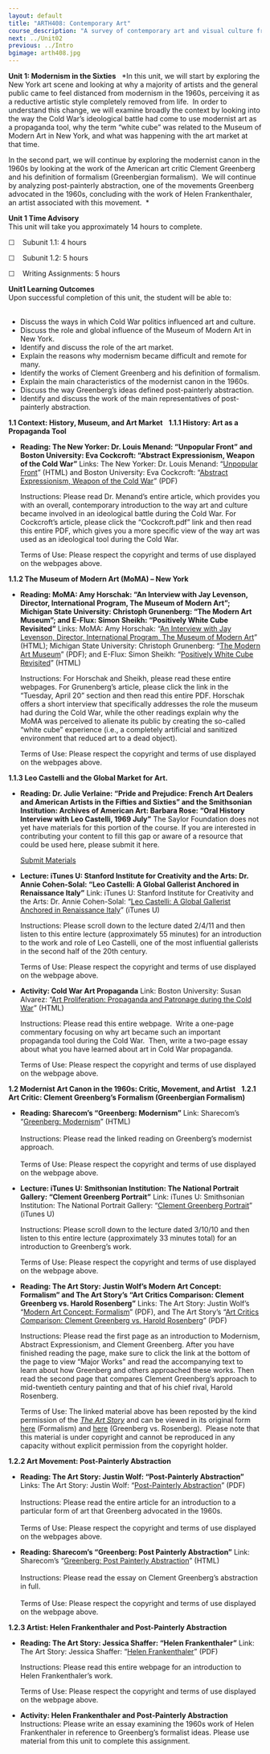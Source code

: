 ```yaml
---
layout: default
title: "ARTH408: Contemporary Art"
course_description: "A survey of contemporary art and visual culture from the 1960 to 2010 in both the western and global context, with particular emphasis on the specific aesthetic and social issues of the contemporary period."
next: ../Unit02
previous: ../Intro
bgimage: arth408.jpg
---
```

**Unit 1: Modernism in the Sixties** <span id="1"></span> 
*In this unit, we will start by exploring the New York art scene and
looking at why a majority of artists and the general public came to feel
distanced from modernism in the 1960s, perceiving it as a reductive
artistic style completely removed from life.  In order to understand
this change, we will examine broadly the context by looking into the way
the Cold War’s ideological battle had come to use modernist art as a
propaganda tool, why the term “white cube” was related to the Museum of
Modern Art in New York, and what was happening with the art market at
that time.  
  
 In the second part, we will continue by exploring the modernist canon
in the 1960s by looking at the work of the American art critic Clement
Greenberg and his definition of formalism (Greenbergian formalism).  We
will continue by analyzing post-painterly abstraction, one of the
movements Greenberg advocated in the 1960s, concluding with the work of
Helen Frankenthaler, an artist associated with this movement.  *

**Unit 1 Time Advisory**  
<span id="internal-source-marker_0.6936582736670971">This unit will take
you approximately 14 hours to complete.</span>  
  
 ☐    Subunit 1.1: 4 hours  
  
 ☐    Subunit 1.2: 5 hours  
  
 ☐    Writing Assignments: 5 hours

**Unit1 Learning Outcomes**  
Upon successful completion of this unit, the student will be able to:  
  

-   Discuss the ways in which Cold War politics influenced art and
    culture.  
-   Discuss the role and global influence of the Museum of Modern Art in
    New York.
-   Identify and discuss the role of the art market.  
-   Explain the reasons why modernism became difficult and remote for
    many.
-   Identify the works of Clement Greenberg and his definition of
    formalism.
-   Explain the main characteristics of the modernist canon in the
    1960s.
-   Discuss the way Greenberg’s ideas defined post-painterly
    abstraction.
-   Identify and discuss the work of the main representatives of
    post-painterly abstraction.

**1.1 Context: History, Museum, and Art Market** <span id="1.1"></span> 
**1.1.1 History: Art as a Propaganda Tool** <span id="1.1.1"></span> 
-   **Reading: The New Yorker: Dr. Louis Menand: “Unpopular Front” and
    Boston University: Eva Cockcroft: “Abstract Expressionism, Weapon of
    the Cold War”**
    Links: The New Yorker: Dr. Louis Menand: “[Unpopular
    Front](http://www.google.com/url?q=http%3A%2F%2Fwww.newyorker.com%2Farchive%2F2005%2F10%2F17%2F051017crat_atlarge%3FcurrentPage%3D1&sa=D&sntz=1&usg=AFQjCNHguHwbrjvKfI6YaYVC-xqh4oB_LA)”
    (HTML) and Boston University: Eva Cockcroft: “[Abstract
    Expressionism, Weapon of the Cold
    War](http://theiwt.com/wp-content/uploads/2011/03/Eva-Cockcroft.pdf)”
    (PDF)  
      
     Instructions: Please read Dr. Menand’s entire article, which
    provides you with an overall, contemporary introduction to the way
    art and culture became involved in an ideological battle during the
    Cold War. For Cockcroft’s article, please click the “Cockcroft.pdf”
    link and then read this entire PDF, which gives you a more specific
    view of the way art was used as an ideological tool during the Cold
    War.  
      
     Terms of Use: Please respect the copyright and terms of use
    displayed on the webpages above.

**1.1.2 The Museum of Modern Art (MoMA) – New York** <span
id="1.1.2"></span> 
-   **Reading: MoMA: Amy Horschak: “An Interview with Jay Levenson,
    Director, International Program, The Museum of Modern Art”; Michigan
    State University: Christoph Grunenberg: “The Modern Art Museum”; and
    E-Flux: Simon Sheikh: “Positively White Cube Revisited”**
    Links: MoMA: Amy Horschak: “[An Interview with Jay Levenson,
    Director, International Program, The Museum of Modern
    Art](http://www.google.com/url?q=http%3A%2F%2Fwww.moma.org%2Fexplore%2Finside_out%2F2010%2F08%2F30%2Fwhat-is-momas-international-program%2F&sa=D&sntz=1&usg=AFQjCNFNdUwiTrXV9b-dffc4TMiPCyMPfA)”
    (HTML); Michigan State University: Christoph Grunenberg: “[The
    Modern Art
    Museum](http://www.google.com/url?q=https%3A%2F%2Fwww.msu.edu%2Fcourse%2Fha%2F240%2Fsyllabus.htm&sa=D&sntz=1&usg=AFQjCNGDqlKoOBjyE2SBcPUAoG7en_HO1w)”
    (PDF); and E-Flux: Simon Sheikh: “[Positively White Cube
    Revisited](http://www.google.com/url?q=http%3A%2F%2Fwww.e-flux.com%2Fjournal%2Fview%2F38&sa=D&sntz=1&usg=AFQjCNF7Gggsgp1ytSb03R0RF-lelPUaUQ)”
    (HTML)  
      
     Instructions: For Horschak and Sheikh, please read these entire
    webpages. For Grunenberg’s article, please click the link in the
    “Tuesday, April 20” section and then read this entire PDF. Horschak
    offers a short interview that specifically addresses the role the
    museum had during the Cold War, while the other readings explain why
    the MoMA was perceived to alienate its public by creating the
    so-called “white cube” experience (i.e., a completely artificial and
    sanitized environment that reduced art to a dead object).  
      
     Terms of Use: Please respect the copyright and terms of use
    displayed on the webpages above.

**1.1.3 Leo Castelli and the Global Market for Art.** <span
id="1.1.3"></span> 
-   **Reading: Dr. Julie Verlaine: “Pride and Prejudice: French Art
    Dealers and American Artists in the Fifties and Sixties” and the
    Smithsonian Institution: Archives of American Art: Barbara Rose:
    “Oral History Interview with Leo Castelli, 1969 July”**
    The Saylor Foundation does not yet have materials for this portion
    of the course. If you are interested in contributing your content to
    fill this gap or aware of a resource that could be used here, please
    submit it here.

    [Submit Materials](/contribute/)

-   **Lecture: iTunes U: Stanford Institute for Creativity and the Arts:
    Dr. Annie Cohen-Solal: “Leo Castelli: A Global Gallerist Anchored in
    Renaissance Italy”**
    Link: iTunes U: Stanford Institute for Creativity and the Arts: Dr.
    Annie Cohen-Solal: “[Leo Castelli: A Global Gallerist Anchored in
    Renaissance
    Italy](http://www.google.com/url?q=http%3A%2F%2Fitunes.apple.com%2FWebObjects%2FMZStore.woa%2Fwa%2FviewPodcast%3Fid%3D385667360&sa=D&sntz=1&usg=AFQjCNESHOwqqIaxxMuIPdS3knjj8jlYiw)”
    (iTunes U)  
      
     Instructions: Please scroll down to the lecture dated 2/4/11 and
    then listen to this entire lecture (approximately 55 minutes) for an
    introduction to the work and role of Leo Castelli, one of the most
    influential gallerists in the second half of the 20th century.  
      
     Terms of Use: Please respect the copyright and terms of use
    displayed on the webpage above.

-   **Activity: Cold War Art Propaganda**
    Link: Boston University: Susan Alvarez: “[Art Proliferation:
    Propaganda and Patronage during the Cold
    War](https://bu.digication.com/alvarez3/Final_Essay2)” (HTML)  
      
     Instructions: Please read this entire webpage.  Write a one-page
    commentary focusing on why art became such an important propaganda
    tool during the Cold War.  Then, write a two-page essay about what
    you have learned about art in Cold War propaganda.  
      
     Terms of Use: Please respect the copyright and terms of use
    displayed on the webpage above.

**1.2 Modernist Art Canon in the 1960s: Critic, Movement, and Artist**
<span id="1.2"></span> 
**1.2.1 Art Critic: Clement Greenberg’s Formalism (Greenbergian
Formalism)** <span id="1.2.1"></span> 
-   **Reading: Sharecom’s “Greenberg: Modernism”**
    Link: Sharecom’s “[Greenberg:
    Modernism](http://www.sharecom.ca/greenberg/modernism.html)”
    (HTML)  
        
     Instructions: Please read the linked reading on Greenberg’s
    modernist approach.  
        
     Terms of Use: Please respect the copyright and terms of use
    displayed on the webpage above.

-   **Lecture: iTunes U: Smithsonian Institution: The National Portrait
    Gallery: “Clement Greenberg Portrait”**
    Link: iTunes U: Smithsonian Institution: The National Portrait
    Gallery: “[Clement Greenberg
    Portrait](http://itunes.apple.com/us/itunes-u/gallery-talks/id382622334)”
    (iTunes U)  
      
     Instructions: Please scroll down to the lecture dated 3/10/10 and
    then listen to this entire lecture (approximately 33 minutes total)
    for an introduction to Greenberg’s work.  
      
     Terms of Use: Please respect the copyright and terms of use
    displayed on the webpage above.

-   **Reading: The Art Story: Justin Wolf’s Modern Art Concept:
    Formalism” and The Art Story’s “Art Critics Comparison: Clement
    Greenberg vs. Harold Rosenberg”**
    Links: The Art Story: Justin Wolf’s “[Modern Art Concept:
    Formalism](https://resources.saylor.org/wwwresources/archived/site/wp-content/uploads/2012/02/ARTH408-1.2.1-Justin-Wolf%E2%80%99s-Modern-Art-Concept-Formalism.pdf)”
    (PDF), and The Art Story’s “[Art Critics Comparison: Clement
    Greenberg vs. Harold
    Rosenberg](https://resources.saylor.org/wwwresources/archived/site/wp-content/uploads/2012/02/ARTH408-1.2.1-The-Art-Story-Clement-Greenberg-vs-Harold-Rosenberg.pdf)”
    (PDF)  
      
     Instructions: Please read the first page as an introduction to
    Modernism, Abstract Expressionism, and Clement Greenberg. After you
    have finished reading the page, make sure to click the link at the
    bottom of the page to view “Major Works” and read the accompanying
    text to learn about how Greenberg and others approached these works.
    Then read the second page that compares Clement Greenberg’s approach
    to mid-twentieth century painting and that of his chief rival,
    Harold Rosenberg.  
      
     Terms of Use: The linked material above has been reposted by the
    kind permission of the *[The Art
    Story](http://www.theartstory.org/index.html)* and can be viewed in
    its original form
    [here](http://www.theartstory.org/definition-formalism.htm)
    (Formalism) and
    [here](http://www.theartstory.org/critics-greenberg-rosenberg.htm)
    (Greenberg vs. Rosenberg).  Please note that this material is under
    copyright and cannot be reproduced in any capacity without explicit
    permission from the copyright holder.  

**1.2.2 Art Movement: Post-Painterly Abstraction** <span
id="1.2.2"></span> 
-   **Reading: The Art Story: Justin Wolf: “Post-Painterly
    Abstraction”**
    Links: The Art Story: Justin Wolf:
    “[Post-](https://resources.saylor.org/wwwresources/archived/site/wp-content/uploads/2011/10/ARTH408-1.2.2-Post-Painterly-Abstraction.pdf)[Painterly Abstraction](https://resources.saylor.org/wwwresources/archived/site/wp-content/uploads/2011/10/ARTH408-1.2.2-Post-Painterly-Abstraction.pdf)”
    (PDF)  
        
     Instructions: Please read the entire article for an introduction to
    a particular form of art that Greenberg advocated in the 1960s.  
        
     Terms of Use: Please respect the copyright and terms of use
    displayed on the webpages above.

-   **Reading: Sharecom’s “Greenberg: Post Painterly Abstraction”**
    Link: Sharecom’s “[Greenberg: Post Painterly
    Abstraction](http://www.sharecom.ca/greenberg/ppaessay.html)”
    (HTML)  
        
     Instructions: Please read the essay on Clement Greenberg’s
    abstraction in full.  
        
     Terms of Use: Please respect the copyright and terms of use
    displayed on the webpage above.

**1.2.3 Artist: Helen Frankenthaler and Post-Painterly Abstraction**
<span id="1.2.3"></span> 
-   **Reading: The Art Story: Jessica Shaffer: “Helen Frankenthaler”**
    Link: The Art Story: Jessica Shaffer: “[Helen
    Frankenthaler](https://resources.saylor.org/wwwresources/archived/site/wp-content/uploads/2011/10/ARTH408-1.2.3-Helen-Frankenthaler1.pdf)”
    (PDF)  
      
     Instructions: Please read this entire webpage for an introduction
    to Helen Frankenthaler’s work.  
      
     Terms of Use: Please respect the copyright and terms of use
    displayed on the webpage above.

-   **Activity: Helen Frankenthaler and Post-Painterly Abstraction**
    Instructions: Please write an essay examining the 1960s work of
    Helen Frankenthaler in reference to Greenberg’s formalist ideas.
    Please use material from this unit to complete this assignment.



